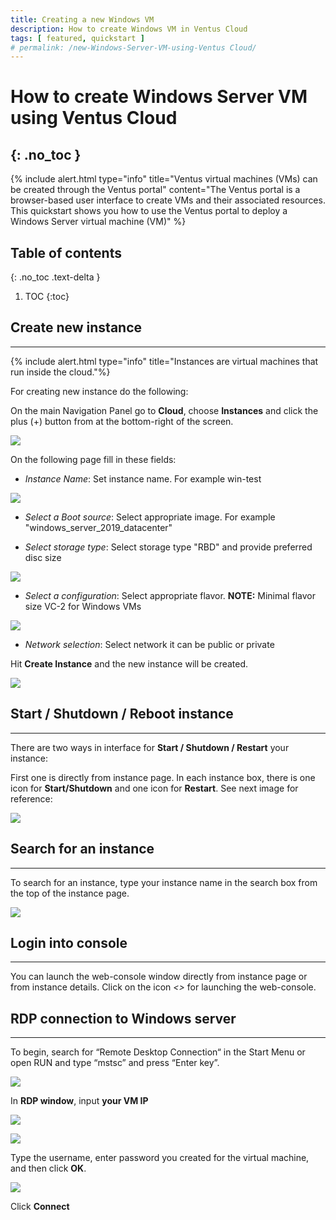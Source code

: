 ```yaml
---
title: Creating a new Windows VM
description: How to create Windows VM in Ventus Cloud 
tags: [ featured, quickstart ]
# permalink: /new-Windows-Server-VM-using-Ventus Cloud/
---
```

# How to create Windows Server VM using Ventus Cloud 
{: .no_toc }
---

{% include alert.html type="info" title="Ventus virtual machines (VMs) can be created through the Ventus portal" content="The Ventus portal is a browser-based user interface to create VMs and their associated resources. This quickstart shows you how to use the Ventus portal to deploy a Windows Server virtual machine (VM)" %}

## Table of contents
{: .no_toc .text-delta }

1. TOC
{:toc}

## Create new instance
---

{% include alert.html type="info" title="Instances are virtual machines that run inside the cloud."%}

For creating new instance do the following:

On the main Navigation Panel go to **Cloud**, choose **Instances** and  click the plus (+) button from at the bottom-right of the screen.
 
![](../../assets/img/win_server/WinVM.png)


On the following page fill in these fields:

- *Instance Name*: 
Set instance name. For example win-test

![](../../assets/img/win_server/WinVM000.png)

- *Select a Boot source*: 
Select appropriate image. For example "windows_server_2019_datacenter"

- *Select storage type*: 
Select storage type "RBD" and provide preferred disc size

![](../../assets/img/win_server/WinVM001.png)


- *Select a configuration*: 
 Select appropriate flavor. **NOTE:** Minimal flavor size VC-2 for Windows VMs

![](../../assets/img/win_server/WinVM002.png)

- *Network selection*:
Select network it can be public or private

Hit **Create Instance** and the new instance will be created.

![](../../assets/img/win_server/WinVM002.png)


## Start / Shutdown / Reboot instance
---

There are two ways in interface for **Start / Shutdown / Restart** your instance:

First one is directly from instance page. In each instance box, there is one icon for **Start/Shutdown** and one icon for **Restart**. See next image for reference:

![](../../assets/img/win_server/WinVM005.png)

## Search for an instance
---

To search for an instance, type your instance name in the search box from the top of the instance page.

![](../../assets/img/win_server/WinVM004.png)


## Login into console
---

You can launch the web-console window directly from instance page or from instance details. Click on the icon *<>*  for launching the web-console.    

## RDP connection to Windows server
---

To begin, search for “Remote Desktop Connection“ in the Start Menu or open RUN and type “mstsc” and press “Enter key”. 

![](../../assets/img/win_server/mstsc.png)

In **RDP window**, input **your VM IP**

![](../../assets/img/win_server/ip.png)

![](../../assets/img/win_server/connection.png)

Type the username, enter password you created for the virtual machine, and then click **OK**.

![](../../assets/img/win_server/login.png)

Click **Connect**
